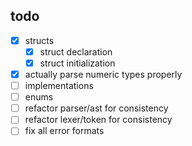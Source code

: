 ## todo
- [x] structs
    - [x] struct declaration
    - [x] struct initialization
- [x] actually parse numeric types properly
- [ ] implementations
- [ ] enums
- [ ] refactor parser/ast for consistency
- [ ] refactor lexer/token for consistency
- [ ] fix all error formats